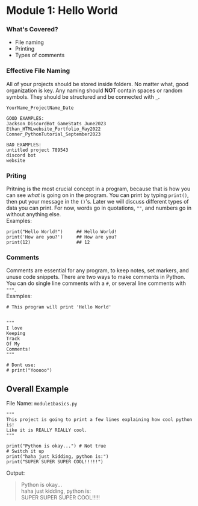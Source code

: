 # Module 1: Hello World

### What's Covered?
- File naming
- Printing
- Types of comments

### Effective File Naming
All of your projects should be stored inside folders. No matter what, good organization is key. Any naming should __NOT__ contain spaces or random symbols. They should be structured and be connected with `_`.
```
YourName_ProjectName_Date

GOOD EXAMPLES:
Jackson_DiscordBot_GameStats_June2023
Ethan_HTMLwebsite_Portfolio_May2022
Conner_PythonTutorial_September2023

BAD EXAMPLES:
untitled project 789543
discord bot
website
```

### Priting
Pritning is the most crucial concept in a program, because that is how you can see *what* is going on in the program. You can print by typing `print()`, then put your message in the `()`'s. Later we will discuss different types of data you can print. For now, words go in quotations, `""`, and numbers go in without anything else.  
Examples:
```
print("Hello World!")     ## Hello World!
print('How are you?')     ## How are you?
print(12)                 ## 12
```

### Comments
Comments are essential for any program, to keep notes, set markers, and unuse code snippets. There are two ways to make comments in Python. You can do single line comments with a `#`, or several line comments with `"""`.  
Examples:
```
# This program will print 'Hello World'


"""
I love
Keeping
Track
Of My
Comments!
"""

# Dont use:
# print("Yooooo")
```

## Overall Example
File Name: `module1basics.py`
```
"""
This project is going to print a few lines explaining how cool python is!
Like it is REALLY REALLY cool.
"""

print("Python is okay...") # Not true
# Switch it up
print("haha just kidding, python is:")
print("SUPER SUPER SUPER COOL!!!!!")
```
Output:  
> Python is okay...  
> haha just kidding, python is:  
> SUPER SUPER SUPER COOL!!!!!
